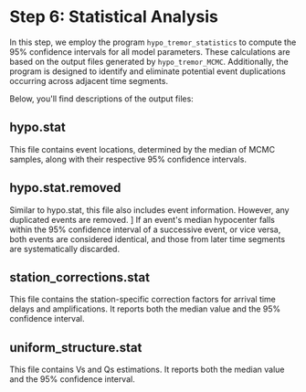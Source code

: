 # Step 6: Statistical Analysis

In this step, we employ the program `hypo_tremor_statistics` to compute the 95% confidence intervals for all model parameters. 
These calculations are based on the output files generated by `hypo_tremor_MCMC`. 
Additionally, the program is designed to identify and eliminate potential event duplications occurring across adjacent time segments.

Below, you'll find descriptions of the output files:

## hypo.stat
This file contains event locations, determined by the median of MCMC samples, along with their respective 95% confidence intervals.

## hypo.stat.removed
Similar to hypo.stat, this file also includes event information. However, any duplicated events are removed. ]
If an event's median hypocenter falls within the 95% confidence interval of a successive event, or vice versa, 
both events are considered identical, and those from later time segments are systematically discarded.

## station_corrections.stat
This file contains the station-specific correction factors for arrival time delays and amplifications. 
It reports both the median value and the 95% confidence interval.
 
## uniform_structure.stat
This file contains Vs and Qs estimations.
It reports both the median value and the 95% confidence interval.
